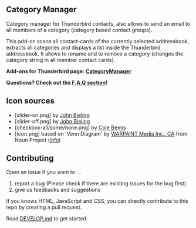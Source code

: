 ## Category Manager
Category manager for Thunderbird contacts, also allows to send an email to all members of a category (category based contact groups).

This add-on scans all contact-cards of the currently selected addressbook, extracts all categories and displays a list inside the Thunderbird addressbook. It allows to rename and to remove a category (changes the category string in all member contact cards).

**Add-ons for Thunderbird page: [CategoryManager](https://addons.thunderbird.net/en-US/thunderbird/addon/categorymanager/)**

**Questions? Check out the [F.A.Q section](https://github.com/jobisoft/CategoryManager/wiki/F.A.Q.)!**

## Icon sources

* [slider-on.png] by [John Bieling](https://github.com/jobisoft/TbSync/blob/master/content/skin/src/LICENSE)
* [slider-off.png] by [John Bieling](https://github.com/jobisoft/TbSync/blob/master/content/skin/src/LICENSE)
* [checkbox-all/some/none.png] by [Cole Bemis](https://www.iconfinder.com/icons/226561/check_square_icon)
* [icon.png] based on 'Venn Diagram' by [WARPAINT Media Inc., CA](https://thenounproject.com/search/?q=three%20circles&i=31898#) from Noun Project ([info](https://github.com/jobisoft/CategoryManager/tree/master/sendtocategory/content/skin/catman))

## Contributing

Open an issue if you want to ...

1. report a bug (Please check if there are existing issues for the bug first)
2. give us feedbacks and suggestions

If you knows HTML, JavaScript and CSS, you can directly contribute to this repo by creating a pull request. 

Read [DEVELOP.md](./DEVELOP.md) to get started.
